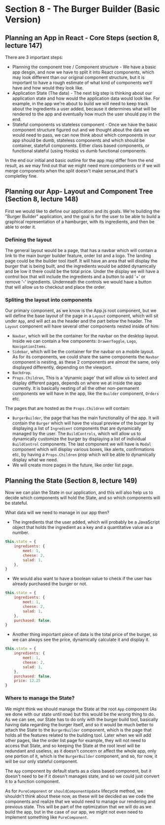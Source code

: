 # Section 8 - The Burger Builder (Basic Version)

## Planning an App in React - Core Steps (section 8, lecture 147)

There are 3 important steps:

- Planning the component tree / Component structure - We have a basic app desgin, and now we have to split it into React components, which may look different than our original component structure, but it is important to have a rough estimate of what kind of components we'll have and how would they look like.
- Application State (The data) - The next big step is thinking about our application state and how would the application data would look like. For example, in the app we're about to build we will need to keep track about the ingredients a user added, because it determines what will be rendered to the app and eventually how much the user should pay in the end.
- Stateful components vs stateless component - Once we have the basic component structure figured out and we thought about the data we would need to pass, we can now think about which components in our app should be dumb, stateless components and which should be container, statefull components. Either class based components, or functional stateful (using Hooks) vs dumb functional components.

In the end our initial and basic outline for the app may differ from the end result, as we may find out that we might need more components or if we will merge components when the split doesn't make sense,and that's completley fine.

## Planning our App- Layout and Component Tree (Section 8, lecture 148)

First we would like to define our application and its goals. We're building the "Burger Builder" application, and the goal is for the user to be able to build a graphical representation of a hamburger, with its ingredients, and then be able to order it.

### Defining the layout

The general layout would be a page, that has a navbar which will contain a link to the main burger builder feature, order list and a logo. The landing page could be the builder tool itself. It will have an area that will display the burger that is being built, and the ingredients would be added dynamically and be low it there could be the total price. Under the display we will have a control box that will include the ingredients and a button to add '+' or remove '-' ingredients. Underneath the controls we would have a button that will allow us to checkout and place the order.

### Spliting the layout into components

Our primary component, as we know is the App.js root component, but we will define the base layout of the page in a `Layout` component, which will sit under `App`, and will act as the header and the part below the header. The `Layout` component will have several other components nested inside of him:

- `Navbar`, which will be the container for the navbar on the desktop layout. Inside we can contain a few components: `DrawerToggle`, `Logo`, `NavigationItems`.
- `Sidebar`, which will be the container for the navbar on a mobile layout. As for its components, we could share the same components the `Navbar` component is nesting, as these 2 components are almost the same, only displayed differently, depending on the viewport.
- `Backdrop`.
- `Props.Children`, This is a 'dynamic page' that will allow us to select and display different pages, depends on where we at inside the app currently. It is basically nesting of all the other non-permanent components we will have in the app, like the `Builder` component, `Orders` etc.

The pages that are hosted as the `Props.Children` will contain:

- `BurgerBuilder`, the page that has the main functionality of the app. It will contain the `Burger` which will have the visual preview of the burger by displaying a list of `Ingredient` components that are dynamically managed by the user. The `BuildControls`, which will allow us to dynamically customize the burger by displaying a list of individual `BuildControl` components. The last component we will have is `Modal` component which will display various boxes, like alerts, confirmations etc, by having a `Props.Children` prop which will be able to dynamically display what we need.
- We will create more pages in the future, like order list page.

## Planning the State (Section 8, lecture 149)

Now we can plan the State in our application, and this will also help us to decide which components will hold the State, and so which components will be stateful. 

What data will we need to manage in our app then?

- The ingredients that the user added, which will probably be a JavaScript object that holds the ingredient as a key and a quantitative value as a number.

```js
this.state = {
    ingredients: {
        meet: 1,
        cheese: 2,
        salad: 1,
    },
}
```

- We would also want to have a boolean value to check if the user has already purchased the burger or not.

```js
this.state = {
    ingredients: {
        meet: 1,
        cheese: 2,
        salad: 1,
    },
    purchased: false,
}
```

- Another thing important piece of data is the total price of the burger, so we can always see the price, dynamically calculate it and display it.

```js
this.state = {
    ingredients: {
        meet: 1,
        cheese: 2,
        salad: 1,
    },
    purchased: false,
    price: 12.25
}
```

### Where to manage the State?

We might think we should manage the State at the root `App` component (As we done with our state until now) but this would be the wrong thing to do. As we can see, our State has to do only with the burger build tool, basically having data regarding the burger itself, and so it would be much better to attach the State to the `BurgerBuilder` component, which is the page that holds all the features related to the building tool. Later when we will add other pages, like the order list page for example, they will not need to access that State, and so keeping the State at the root level will be redundant and useless, as it doesn't concern or affect the whole app, only one portion of it, which is the `BurgerBuilder` component, and so, for now, it will be our only stateful component.

The `App` component by default starts as a class based component, but it doesn't need to be if it doesn't manages state, and so we could just convert it to a function component.

As for `PureComponent` or `shouldComponentUpdate` lifecycle method, we shouldn't think about these now, as these will be decided as we code the components and realize that we would need to manage our rendering and previous state. This will be part of the optimization that we will do as we build the app, but in the case of our app, we might not even need to implement something like `PureComponent`.
